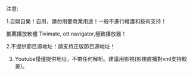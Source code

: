 注意:

1.自娛自樂！自用，請勿用要商業用途！一般不進行維護和技術支持！

推薦播放軟體 Tivimate, ott navigator,極致播放器！

2.不提供節目源地址！請支持正版節目源地址！

3. Youtube僅僅提供地址，不帶任何解析。建議用影視(影視直播對xml支持較差)。
